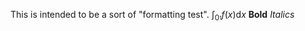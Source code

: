 This is intended to be a sort of "formatting test".
$\int_0_^1 f(x) \mathrm{d}x$
**Bold**
*Italics*

